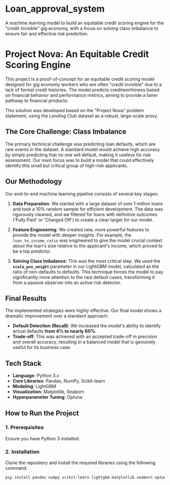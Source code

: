 # Loan_approval_system
A machine learning model to build an equitable credit scoring engine for the "credit invisible" gig economy, with a focus on solving class imbalance to ensure fair and effective risk prediction.
# Project Nova: An Equitable Credit Scoring Engine

This project is a proof-of-concept for an equitable credit scoring model designed for gig economy workers who are often "credit invisible" due to a lack of formal credit histories. The model predicts creditworthiness based on financial behavior and performance metrics, aiming to provide a fairer pathway to financial products.

This solution was developed based on the "Project Nova" problem statement, using the Lending Club dataset as a robust, large-scale proxy.

## The Core Challenge: Class Imbalance

The primary technical challenge was predicting loan defaults, which are rare events in the dataset. A standard model would achieve high accuracy by simply predicting that no one will default, making it useless for risk assessment. Our main focus was to build a model that could effectively identify this small but critical group of high-risk applicants.

## Our Methodology

Our end-to-end machine learning pipeline consists of several key stages:

1.  **Data Preparation**: We started with a large dataset of over 1 million loans and took a 10% random sample for efficient development. The data was rigorously cleaned, and we filtered for loans with definitive outcomes ('Fully Paid' or 'Charged Off') to create a clear target for our model.

2.  **Feature Engineering**: We created new, more powerful features to provide the model with deeper insights. For example, the `loan_to_income_ratio` was engineered to give the model crucial context about the loan's size relative to the applicant's income, which proved to be a top predictor.

3.  **Solving Class Imbalance**: This was the most critical step. We used the **`scale_pos_weight`** parameter in our LightGBM model, calculated as the ratio of non-defaults to defaults. This technique forces the model to pay significantly more attention to the rare default cases, transforming it from a passive observer into an active risk detector.

## Final Results

The implemented strategies were highly effective. Our final model shows a dramatic improvement over a standard approach:
* **Default Detection (Recall)**: We increased the model's ability to identify actual defaults **from 4% to nearly 60%**.
* **Trade-off**: This was achieved with an accepted trade-off in precision and overall accuracy, resulting in a balanced model that is genuinely useful for its business case.

## Tech Stack

* **Language**: Python 3.x
* **Core Libraries**: Pandas, NumPy, Scikit-learn
* **Modeling**: LightGBM
* **Visualization**: Matplotlib, Seaborn
* **Hyperparameter Tuning**: Optuna

## How to Run the Project

### 1. Prerequisites
Ensure you have Python 3 installed.

### 2. Installation
Clone the repository and install the required libraries using the following command:
```bash
pip install pandas numpy scikit-learn lightgbm matplotlib seaborn optuna
